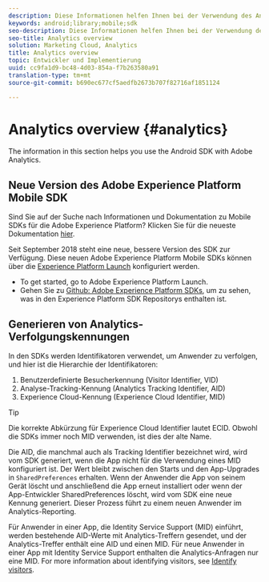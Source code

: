```yaml
---
description: Diese Informationen helfen Ihnen bei der Verwendung des Android-SDK mit Adobe Analytics.
keywords: android;library;mobile;sdk
seo-description: Diese Informationen helfen Ihnen bei der Verwendung des Android-SDK mit Adobe Analytics.
seo-title: Analytics overview
solution: Marketing Cloud, Analytics
title: Analytics overview
topic: Entwickler und Implementierung
uuid: cc9fa1d9-bc48-4d03-854a-f7b263580a91
translation-type: tm+mt
source-git-commit: b690ec677cf5aedfb2673b707f82716af1851124

---
```



# Analytics overview {#analytics}

The information in this section helps you use the Android SDK with Adobe Analytics.

## Neue Version des Adobe Experience Platform Mobile SDK

Sind Sie auf der Suche nach Informationen und Dokumentation zu Mobile SDKs für die Adobe Experience Platform? Klicken Sie für die neueste Dokumentation [hier](https://aep-sdks.gitbook.io/docs/).

Seit September 2018 steht eine neue, bessere Version des SDK zur Verfügung. Diese neuen Adobe Experience Platform Mobile SDKs können über die [Experience Platform Launch](https://www.adobe.com/experience-platform/launch.html) konfiguriert werden.

* To get started, go to Adobe Experience Platform Launch.
* Gehen Sie zu [Github: Adobe Experience Platform SDKs](https://github.com/Adobe-Marketing-Cloud/acp-sdks), um zu sehen, was in den Experience Platform SDK Repositorys enthalten ist.

## Generieren von Analytics-Verfolgungskennungen

In den SDKs werden Identifikatoren verwendet, um Anwender zu verfolgen, und hier ist die Hierarchie der Identifikatoren:

1. Benutzerdefinierte Besucherkennung (Visitor Identifier, VID)
2. Analyse-Tracking-Kennung (Analytics Tracking Identifier, AID)
3. Experience Cloud-Kennung (Experience Cloud Identifier, MID)

>[!TIP]
>
>Die korrekte Abkürzung für Experience Cloud Identifier lautet ECID. Obwohl die SDKs immer noch MID verwenden, ist dies der alte Name.

Die AID, die manchmal auch als Tracking Identifier bezeichnet wird, wird vom SDK generiert, wenn die App nicht für die Verwendung eines MID konfiguriert ist. Der Wert bleibt zwischen den Starts und den App-Upgrades in `SharedPreferences` erhalten. Wenn der Anwender die App von seinem Gerät löscht und anschließend die App erneut installiert oder wenn der App-Entwickler SharedPreferences löscht, wird vom SDK eine neue Kennung generiert. Dieser Prozess führt zu einem neuen Anwender im Analytics-Reporting.

Für Anwender in einer App, die Identity Service Support (MID) einführt, werden bestehende AID-Werte mit Analytics-Treffern gesendet, und der Analytics-Treffer enthält eine AID und einen MID. Für neue Anwender in einer App mit Identity Service Support enthalten die Analytics-Anfragen nur eine MID. For more information about identifying visitors, see [Identify visitors](https://docs.adobe.com/content/help/en/analytics/export/analytics-data-feed/data-feed-contents/datafeeds-visid.html).